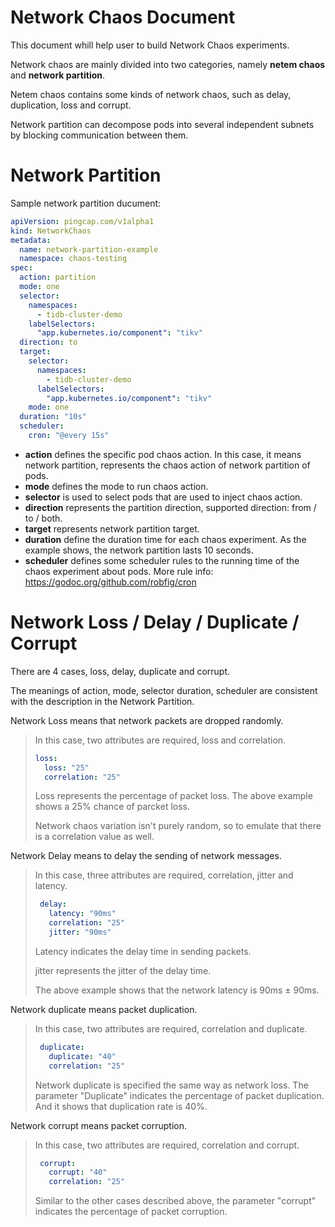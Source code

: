 # Network Chaos Document

This document whill help user to build Network Chaos experiments.

Network chaos are mainly divided into two categories, namely **netem chaos** and **network partition**.

Netem chaos contains some kinds of network chaos, such as delay, duplication, loss and corrupt.

Network partition can decompose pods into several independent subnets by blocking communication between them.


# Network Partition
Sample network partition ducument:
```yaml
apiVersion: pingcap.com/v1alpha1
kind: NetworkChaos
metadata:
  name: network-partition-example
  namespace: chaos-testing
spec:
  action: partition
  mode: one
  selector:
    namespaces:
      - tidb-cluster-demo
    labelSelectors:
      "app.kubernetes.io/component": "tikv"
  direction: to
  target:
    selector:
      namespaces:
        - tidb-cluster-demo
      labelSelectors:
        "app.kubernetes.io/component": "tikv"
    mode: one
  duration: "10s"
  scheduler:
    cron: "@every 15s"
```
* **action** defines the specific pod chaos action. In this case, it means network partition, represents the chaos action of network partition of pods.
* **mode** defines the mode to run chaos action.
* **selector** is used to select pods that are used to inject chaos action.
* **direction** represents the partition direction, supported direction: from / to / both.
* **target** represents network partition target.
* **duration** define the duration time for each chaos experiment. As the example shows, the network partition lasts 10 seconds.
* **scheduler** defines some scheduler rules to the running time of the chaos experiment about pods. More rule info: https://godoc.org/github.com/robfig/cron


# Network Loss / Delay / Duplicate / Corrupt

There are 4 cases, loss, delay, duplicate and corrupt.

The meanings of action, mode, selector duration, scheduler are consistent with the description in the Network Partition.

Network Loss means that network packets are dropped randomly.
> In this case, two attributes are required, loss and correlation.
>
> ```yaml
> loss:
>   loss: "25"
>   correlation: "25"
> ```
> Loss represents the percentage of packet loss. The above example shows a 25% chance of parcket loss.
>
> Network chaos variation isn't purely random, so to emulate that there is a correlation value as well.

Network Delay means to delay the sending of network messages.
> In this case, three attributes are required, correlation, jitter and latency.
>
>```yaml
>  delay:
>    latency: "90ms"
>    correlation: "25"
>    jitter: "90ms"
>```
> Latency indicates the delay time in sending packets.
>
> jitter represents the jitter of the delay time.
>
> The above example shows that the network latency is 90ms ± 90ms.

Network duplicate means packet duplication.
> In this case, two attributes are required, correlation and duplicate.
>
>```yaml
>  duplicate:
>    duplicate: "40"
>    correlation: "25"
>```
>
> Network duplicate is specified the same way as network loss. The parameter "Duplicate" indicates the percentage of packet duplication. And it shows that duplication rate is 40%. 

Network corrupt means packet corruption.
> In this case, two attributes are required, correlation and corrupt.
>
>```yaml
>  corrupt:
>    corrupt: "40"
>    correlation: "25"
>```
>
> Similar to the other cases described above, the parameter "corrupt" indicates the percentage of packet corruption.
